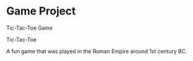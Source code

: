 # Game Project
Tic-Tac-Toe Game

Tic-Tac-Toe

A fun game that was played in the Roman Empire around 1st century BC.








